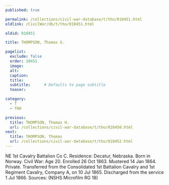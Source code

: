 ```yaml
---
published: true

permalink: /collections/civil-war-database/t/tho/010451.html
oldlink: /CivilWar/db/t/tho/010451.html

oldid: 010451

title: THOMPSON, Thomas G.

pagelist:
  exclude: false
  order: 10451
  image: 
  alt:
  caption:
  title:
  subtitle:      # Defaults to page subtitle
  teaser:

category: 
  - T 
  - THO

previous:
  title: THOMPSON, Thomas H.
  url: /collections/civil-war-database/t/tho/010450.html  
next:
  title: THOMPSON, Thomas
  url: /collections/civil-war-database/t/tho/010452.html   
---
```

NE 1st Cavalry Battalion Co C. Residence: Decatur, Nebraska. Born in Norway. Civil War: Age 20. Enrolled 26 Oct 1863. Mustered 14 Jan 1864. Private. Transferred from the Consolidated 1st Battalion Cavalry and 1st Regiment Cavalry, Company A, on 10 Jul 1865. Discharged from the service 1 Jul 1866. Sources: (NSHS Microfilm RG 18)